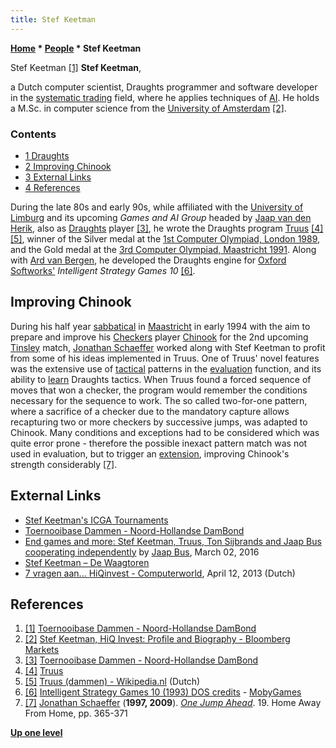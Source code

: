```yaml
---
title: Stef Keetman
---
```

**[Home](Home "Home") \* [People](People "People") \* Stef Keetman**



 [](https://toernooibase.kndb.nl/opvraag/liddetailp.php?taal=&Id=8&SpId=994&se=12) Stef Keetman <a id="cite-note-1" href="#cite-ref-1">[1]</a> 
**Stef Keetman**,  

a Dutch computer scientist, Draughts programmer and software developer in the [systematic trading](https://en.wikipedia.org/wiki/Systematic_trading) field, 
where he applies techniques of [AI](Artificial_Intelligence "Artificial Intelligence"). He holds a M.Sc. in computer science from the [University of Amsterdam](https://en.wikipedia.org/wiki/University_of_Amsterdam)
<a id="cite-note-2" href="#cite-ref-2">[2]</a>. 



### Contents


* [1 Draughts](#draughts)
* [2 Improving Chinook](#improving-chinook)
* [3 External Links](#external-links)
* [4 References](#references)






During the late 80s and early 90s, while affiliated with the [University of Limburg](Maastricht_University "Maastricht University") and its upcoming *Games and AI Group* headed by [Jaap van den Herik](Jaap_van_den_Herik "Jaap van den Herik"), also as [Draughts](Draughts "Draughts") player <a id="cite-note-3" href="#cite-ref-3">[3]</a>, 
he wrote the Draughts program [Truus](https://www.game-ai-forum.org/icga-tournaments/program.php?id=346)
<a id="cite-note-4" href="#cite-ref-4">[4]</a> <a id="cite-note-5" href="#cite-ref-5">[5]</a>, winner of the Silver medal at the [1st Computer Olympiad, London 1989](1st_Computer_Olympiad#Draughts "1st Computer Olympiad"), and the Gold medal at the [3rd Computer Olympiad, Maastricht 1991](3rd_Computer_Olympiad#Draughts "3rd Computer Olympiad"). 
Along with [Ard van Bergen](Ard_van_Bergen "Ard van Bergen"), he developed the Draughts engine for [Oxford Softworks'](Oxford_Softworks "Oxford Softworks") *Intelligent Strategy Games 10* <a id="cite-note-6" href="#cite-ref-6">[6]</a>.



## Improving Chinook


During his half year [sabbatical](https://en.wikipedia.org/wiki/Sabbatical) in [Maastricht](Maastricht_University "Maastricht University") in early 1994 with the aim to prepare and improve his [Checkers](Checkers "Checkers") player [Chinook](https://en.wikipedia.org/wiki/Chinook_(draughts_player)) for the 2nd upcoming [Tinsley](https://en.wikipedia.org/wiki/Marion_Tinsley) match, 
[Jonathan Schaeffer](Jonathan_Schaeffer "Jonathan Schaeffer") worked along with Stef Keetman to profit from some of his ideas implemented in Truus. One of Truus' novel features was the extensive use of [tactical](Tactics "Tactics") patterns in the [evaluation](Evaluation "Evaluation") function, and its ability to [learn](Learning "Learning") Draughts tactics. 
When Truus found a forced sequence of moves that won a checker, the program would remember the conditions necessary for the sequence to work. The so called two-for-one pattern, where a sacrifice of a checker due to the mandatory capture allows recapturing two or more checkers by successive jumps, was adapted to Chinook. 
Many conditions and exceptions had to be considered which was quite error prone - therefore the possible inexact pattern match was not used in evaluation, but to trigger an [extension](Extensions "Extensions"), improving Chinook's strength considerably 
<a id="cite-note-7" href="#cite-ref-7">[7]</a>.



## External Links


* [Stef Keetman's ICGA Tournaments](https://www.game-ai-forum.org/icga-tournaments/person.php?id=315)
* [Toernooibase Dammen - Noord-Hollandse DamBond](https://toernooibase.kndb.nl/opvraag/liddetailp.php?taal=&Id=8&SpId=994&se=12)
* [End games and more: Stef Keetman, Truus, Ton Sijbrands and Jaap Bus cooperating independently](http://endgamesandmore.blogspot.de/2016/03/stef-keetman-truus-ton-sijbrands-and.html) by [Jaap Bus](index.php?title=Jaap_Bus&action=edit&redlink=1 "Jaap Bus (page does not exist)"), March 02, 2016
* [Stef Keetman – De Waagtoren](https://www.waagtoren.nl/author/stef-keetman/)
* [7 vragen aan... HiQinvest - Computerworld](https://www2.computerworld.nl/business-intelligence/76259-7-vragen-aan----hiqinvest), April 12, 2013 (Dutch)


## References


1. <a id="cite-ref-1" href="#cite-note-1">[1]</a> [Toernooibase Dammen - Noord-Hollandse DamBond](https://toernooibase.kndb.nl/opvraag/liddetailp.php?taal=&Id=8&SpId=994&se=12)
2. <a id="cite-ref-2" href="#cite-note-2">[2]</a> [Stef Keetman, HiQ Invest: Profile and Biography - Bloomberg Markets](https://www.bloomberg.com/profile/person/18869762)
3. <a id="cite-ref-3" href="#cite-note-3">[3]</a> [Toernooibase Dammen - Noord-Hollandse DamBond](https://toernooibase.kndb.nl/opvraag/liddetailp.php?taal=&Id=8&SpId=994&se=12)
4. <a id="cite-ref-4" href="#cite-note-4">[4]</a> [Truus](http://windames.free.fr/truus_e.html)
5. <a id="cite-ref-5" href="#cite-note-5">[5]</a> [Truus (dammen) - Wikipedia.nl](https://nl.wikipedia.org/wiki/Truus_(dammen)) (Dutch)
6. <a id="cite-ref-6" href="#cite-note-6">[6]</a> [Intelligent Strategy Games 10 (1993) DOS credits](https://www.mobygames.com/game/dos/intelligent-strategy-games-10/credits) - [MobyGames](https://en.wikipedia.org/wiki/MobyGames)
7. <a id="cite-ref-7" href="#cite-note-7">[7]</a> [Jonathan Schaeffer](Jonathan_Schaeffer "Jonathan Schaeffer") (**1997, 2009**). *[One Jump Ahead](http://www.springer.com/computer/ai/book/978-0-387-76575-4)*. 19. Home Away From Home, pp. 365-371

**[Up one level](People "People")**







 
